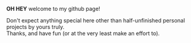 **OH HEY** welcome to my github page!

Don't expect anything special here other than half-unfinished personal projects by yours truly.  
Thanks, and have fun (or at the very least make an effort to).
